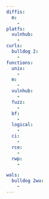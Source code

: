```yaml
---
diffis:
  m:
    -
platfs:
  vulnhub:
    -
curls:
  bulldog 2:
    -
functions:
  unix:
    -
  m:
    -
  vulnhub:
    -
  fuzz:
    -
  bf:
    -
  logical:
    -
  ci:
    -
  rce:
    -
  rwp:
    -

wals:
  bulldog 2wu:
    -
---
```

